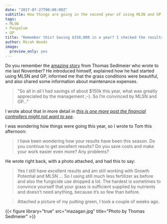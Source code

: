```yaml
---
date: "2017-07-27T00:00:00Z"
subtitle: How things are going in the second year of using MLSN and GP
tags:
- MLSN
- Paspalum
- GP
title: "Remember this? Saving $150,000 in a year? I checked the results 8 months later"
author: Micah Woods
image:
  preview_only: yes
---
```


Do you remember the [amazing story](http://www.blog.asianturfgrass.com/2017/01/this-is-one-more-post-the-financial-controllers-might-not-want-to-see.html) from Thomas Sedlmeier who wrote to me last November? He introduced himself, explained how he had started using MLSN and GP, informed me that the grass conditions were beautiful, and also shared some information about maintenance expenses.

> "So all in all I had savings of about $150k this year, what was greatly appreciated by the management ;-). So I’m convinced by MLSN and GP…"

I wrote about that in more detail in [*this is one more post the financial controllers might not want to see*](http://www.blog.asianturfgrass.com/2017/01/this-is-one-more-post-the-financial-controllers-might-not-want-to-see.html).

I was wondering how things were going this year, so I wrote to Tom this afternoon:

> I have been wondering how your results have been this season. Do you continue to get excellent results? Do you save costs and make your work easier even more? Any problems?

He wrote right back, with a photo attached, and had this to say:

> Yes I still have excellent results and am still working with Growth Potential and MLSN ... So I using still much less fertilizer as before and also the fungicide use dropped a lot. The hardest is sometimes to convince yourself that your grass is sufficient supplied by nutrients and doesn’t need anything, because it’s so few than before.

> Attached a picture of my putting green, I took a couple of weeks ago.

{{< figure library="true" src="mazagan.jpg" title="Photo by Thomas Sedlmeier" >}}



